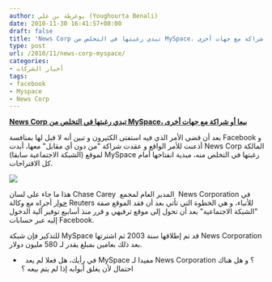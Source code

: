 ```yaml
---
author: يوغرطة بن علي (Youghourta Benali)
date: 2010-11-30 16:41:57+00:00
draft: false
title: 'News Corp تبدي رغبتها في التخلص من MySpace، بيعا أو شراكة مع جهات أخرى '
type: post
url: /2010/11/news-corp-myspace/
categories:
- أخبار الشركات
tags:
- facebook
- Myspace
- News Corp
---
```


**[News Corp تبدي رغبتها في التخلص من MySpace، بيعا أو شراكة مع جهات أخرى](https://www.it-scoop.com/2010/11/news-corp-myspace/)**




بعد أن قضي الأمر الذي فيه استفتى الكثيرون و تبين أنه لا قبل لها بمنافسة Facebook و أذعنت للأمر الواقع و عقدت شراكة "من دون أي مقابل" معها، أبدت News Corp المالكة لموقع (الشبكة الاجتماعية سابقا) MySpace رغبتها في التخلص منه، مبدية انفتاحها أمام كل الاقتراحات.




[![](https://www.it-scoop.com/wp-content/uploads/2010/11/myspace-logo.png)
](https://www.it-scoop.com/2010/11/news-corp-myspace/)


هذا ما جاء على لسان Chase Carey  المدير العام لمجمع  News Corporation في [حوار](http://www.reuters.com/article/idUSTRE6AS3R920101130) أجراه مع وكالة Reuters للأنباء، و هي الخطوة التي تأتي بعد أن فقد الموقع صفة "الشبكة الاجتماعية" بعد أن تحول إلى موقع ترفيهي و قرر منذ أسابيع توفير آلية الدخول إليه عبر حسابات Facebook.

للتذكير فإن شبكة MySpace قد تم إطلاقها سنة 2003 ثم اشترتها News Corporation بعد ذلك بعامين بمبلغ يقدر لـ 580 مليون دولار.

-   في رأيك، هل فعلا لم يعد MySpace مفيدا لـ News Corporation ؟ و هل هناك احتمال لأن يغلق أبوابه إذا لم يتم بيعه ؟

